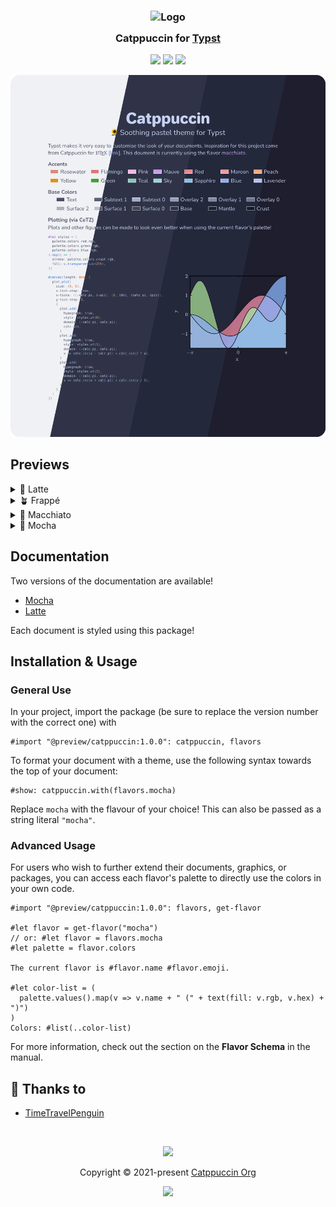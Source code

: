 <h3 align="center">
	<img src="https://raw.githubusercontent.com/catppuccin/catppuccin/main/assets/logos/exports/1544x1544_circle.png" width="100" alt="Logo"/><br/>
	<img src="https://raw.githubusercontent.com/catppuccin/catppuccin/main/assets/misc/transparent.png" height="30" width="0px"/>
	Catppuccin for <a href="https://typst.app/">Typst</a>
	<img src="https://raw.githubusercontent.com/catppuccin/catppuccin/main/assets/misc/transparent.png" height="30" width="0px"/>
</h3>

<p align="center">
	<a href="https://github.com/catppuccin/typst/stargazers"><img src="https://img.shields.io/github/stars/catppuccin/typst?colorA=363a4f&colorB=b7bdf8&style=for-the-badge"></a>
	<a href="https://github.com/catppuccin/typst/issues"><img src="https://img.shields.io/github/issues/catppuccin/typst?colorA=363a4f&colorB=f5a97f&style=for-the-badge"></a>
	<a href="https://github.com/catppuccin/typst/contributors"><img src="https://img.shields.io/github/contributors/catppuccin/typst?colorA=363a4f&colorB=a6da95&style=for-the-badge"></a>
</p>

<p align="center">
	<img src="https://raw.githubusercontent.com/catppuccin/typst/main/assets/previews/preview.webp"/>
</p>

## Previews

<details>
<summary>🌻 Latte</summary>
<img src="https://raw.githubusercontent.com/catppuccin/typst/main/assets/previews/latte.webp"/>
</details>
<details>
<summary>🪴 Frappé</summary>
<img src="https://raw.githubusercontent.com/catppuccin/typst/main/assets/previews/frappe.webp"/>
</details>
<details>
<summary>🌺 Macchiato</summary>
<img src="https://raw.githubusercontent.com/catppuccin/typst/main/assets/previews/macchiato.webp"/>
</details>
<details>
<summary>🌿 Mocha</summary>
<img src="https://raw.githubusercontent.com/catppuccin/typst/main/assets/previews/mocha.webp"/>
</details>

## Documentation

Two versions of the documentation are available!

- [Mocha](./manual/manual_mocha.pdf)
- [Latte](./manual/manual_latte.pdf)

Each document is styled using this package!

## Installation & Usage

### General Use

In your project, import the package (be sure to replace the version number with the correct one) with

```typst
#import "@preview/catppuccin:1.0.0": catppuccin, flavors
```

To format your document with a theme, use the following syntax towards the top of your document:

```typst
#show: catppuccin.with(flavors.mocha)
```

Replace `mocha` with the flavour of your choice! This can also be passed as a string literal `"mocha"`.

### Advanced Usage

For users who wish to further extend their documents, graphics, or packages, you can access each flavor's palette to directly use the colors in your own code.

```typst
#import "@preview/catppuccin:1.0.0": flavors, get-flavor

#let flavor = get-flavor("mocha")
// or: #let flavor = flavors.mocha
#let palette = flavor.colors

The current flavor is #flavor.name #flavor.emoji.

#let color-list = (
  palette.values().map(v => v.name + " (" + text(fill: v.rgb, v.hex) + ")")
)
Colors: #list(..color-list)
```

For more information, check out the section on the **Flavor Schema** in the manual.

## 💝 Thanks to

- [TimeTravelPenguin](https://github.com/TimeTravelPenguin)

&nbsp;

<p align="center">
	<img src="https://raw.githubusercontent.com/catppuccin/catppuccin/main/assets/footers/gray0_ctp_on_line.svg?sanitize=true" />
</p>

<p align="center">
	Copyright &copy; 2021-present <a href="https://github.com/catppuccin" target="_blank">Catppuccin Org</a>
</p>

<p align="center">
	<a href="https://github.com/catppuccin/catppuccin/blob/main/LICENSE"><img src="https://img.shields.io/static/v1.svg?style=for-the-badge&label=License&message=MIT&logoColor=d9e0ee&colorA=363a4f&colorB=b7bdf8"/></a>
</p>
